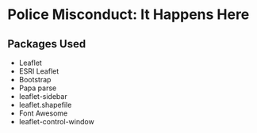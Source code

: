 # Police Misconduct: It Happens Here

## Packages Used
- Leaflet
- ESRI Leaflet
- Bootstrap
- Papa parse
- leaflet-sidebar
- leaflet.shapefile
- Font Awesome
- leaflet-control-window

